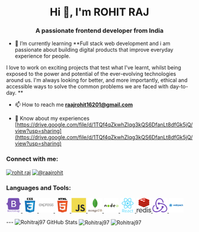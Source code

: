  <h1 align="center">Hi 👋, I'm ROHIT RAJ</h1>
<h3 align="center">A passionate frontend developer from India</h3>

- 🌱 I’m currently learning **Full stack web development and i am  passionate about building digital products that improve everyday experience for people.

I love to work on exciting projects that test what I've learnt, whilst being exposed to the power and potential of the ever-evolving technologies around us. I'm always looking for better, and more importantly, ethical and accessible ways to solve the common problems we are faced with day-to-day.  **

- 📫 How to reach me **raajrohit16201@gmail.com**

- 📄 Know about my experiences [https://drive.google.com/file/d/1TQf4qZkwhZlqg3kQS6DfanLt8dfGk5jQ/view?usp=sharing](https://drive.google.com/file/d/1TQf4qZkwhZlqg3kQS6DfanLt8dfGk5jQ/view?usp=sharing)

<h3 align="left">Connect with me:</h3>
<p align="left">
<a href="https://www.linkedin.com/in/rohit1raj2001/" target="blank"><img align="center" src="https://raw.githubusercontent.com/rahuldkjain/github-profile-readme-generator/master/src/images/icons/Social/linked-in-alt.svg" alt="rohit raj" height="30" width="40" /></a>
<a href="https://medium.com/@raajrohit16201" target="blank"><img align="center" src="https://raw.githubusercontent.com/rahuldkjain/github-profile-readme-generator/master/src/images/icons/Social/medium.svg" alt="@raajrohit" height="30" width="40" /></a>
</p>

<h3 align="left">Languages and Tools:</h3>
<p align="left"> <a href="https://getbootstrap.com" target="_blank" rel="noreferrer"> <img src="https://raw.githubusercontent.com/devicons/devicon/master/icons/bootstrap/bootstrap-plain-wordmark.svg" alt="bootstrap" width="40" height="40"/> </a> <a href="https://www.w3schools.com/css/" target="_blank" rel="noreferrer"> <img src="https://raw.githubusercontent.com/devicons/devicon/master/icons/css3/css3-original-wordmark.svg" alt="css3" width="40" height="40"/> </a> <a href="https://expressjs.com" target="_blank" rel="noreferrer"> <img src="https://raw.githubusercontent.com/devicons/devicon/master/icons/express/express-original-wordmark.svg" alt="express" width="40" height="40"/> </a> <a href="https://www.w3.org/html/" target="_blank" rel="noreferrer"> <img src="https://raw.githubusercontent.com/devicons/devicon/master/icons/html5/html5-original-wordmark.svg" alt="html5" width="40" height="40"/> </a> <a href="https://developer.mozilla.org/en-US/docs/Web/JavaScript" target="_blank" rel="noreferrer"> <img src="https://raw.githubusercontent.com/devicons/devicon/master/icons/javascript/javascript-original.svg" alt="javascript" width="40" height="40"/> </a> <a href="https://www.mongodb.com/" target="_blank" rel="noreferrer"> <img src="https://raw.githubusercontent.com/devicons/devicon/master/icons/mongodb/mongodb-original-wordmark.svg" alt="mongodb" width="40" height="40"/> </a> <a href="https://nodejs.org" target="_blank" rel="noreferrer"> <img src="https://raw.githubusercontent.com/devicons/devicon/master/icons/nodejs/nodejs-original-wordmark.svg" alt="nodejs" width="40" height="40"/> </a> <a href="https://reactjs.org/" target="_blank" rel="noreferrer"> <img src="https://raw.githubusercontent.com/devicons/devicon/master/icons/react/react-original-wordmark.svg" alt="react" width="40" height="40"/> </a> <a href="https://redis.io" target="_blank" rel="noreferrer"> <img src="https://raw.githubusercontent.com/devicons/devicon/master/icons/redis/redis-original-wordmark.svg" alt="redis" width="40" height="40"/> </a> <a href="https://redux.js.org" target="_blank" rel="noreferrer"> <img src="https://raw.githubusercontent.com/devicons/devicon/master/icons/redux/redux-original.svg" alt="redux" width="40" height="40"/> </a> <a href="https://webpack.js.org" target="_blank" rel="noreferrer"> <img src="https://raw.githubusercontent.com/devicons/devicon/d00d0969292a6569d45b06d3f350f463a0107b0d/icons/webpack/webpack-original-wordmark.svg" alt="webpack" width="40" height="40"/> </a> </p>
 ---
 

<img src="https://github-readme-stats.vercel.app/api?username=Rohitraj97&show_icons=true&hide_border=true&count_private=true&theme=shades-of-purple&icon_color=fad000" alt="Rohitraj97 GitHub Stats">
<img align="center" src="https://github-readme-streak-stats.herokuapp.com/?user=Rohitraj97&count_private=true&theme=radical" alt="Rohitraj97" />
<img align="center" width=500 src="https://github-readme-stats.vercel.app/api/top-langs/?username=Rohitraj97&count_private=true&theme=radical" alt="Rohitraj97" />

